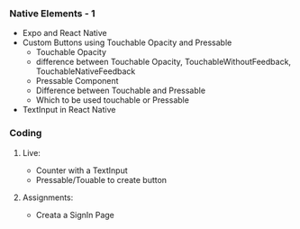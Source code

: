 ### Native Elements - 1

- Expo and React Native
- Custom Buttons using Touchable Opacity and Pressable
  - Touchable Opacity
  - difference between Touchable Opacity, TouchableWithoutFeedback, TouchableNativeFeedback
  - Pressable Component
  - Difference between Touchable and Pressable
  - Which to be used touchable or Pressable
- TextInput in React Native

### Coding

1. Live:
   - Counter with a TextInput
   - Pressable/Touable to create button

2. Assignments:
   - Creata a SignIn Page